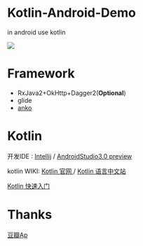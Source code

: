 # Kotlin-Android-Demo
in android use kotlin

![][KotlinDemo.gif]

[KotlinDemo.gif]: https://github.com/iflove/Kotlin-Android-Demo/blob/master/ScreenShots/KotlinDemo.gif



# Framework

- RxJava2+OkHttp+Dagger2(**Optional**)
- glide
- [anko](https://github.com/iflove/anko)

# Kotlin

开发IDE : [Intellij](https://www.jetbrains.com/idea/) / [AndroidStudio3.0 preview](https://developer.android.com/studio/preview/index.html) 

kotlin WIKI: [Kotlin 官网 ](https://kotlinlang.org/) / [Kotlin 语言中文站](https://www.kotlincn.net/)

[Kotlin 快速入门](https://iflove.github.io/2017/06/13/Kotlin-quick-start/)



# Thanks

[豆瓣Ap](https://developers.douban.com/wiki/?title=api_v2)
